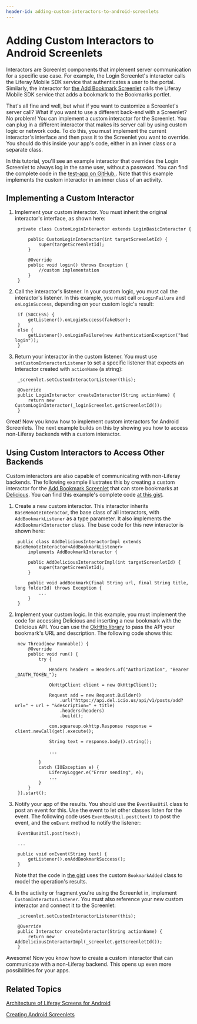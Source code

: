 ```yaml
---
header-id: adding-custom-interactors-to-android-screenlets
---
```


# Adding Custom Interactors to Android Screenlets

Interactors are Screenlet components that implement server communication for a 
specific use case. For example, the Login Screenlet's interactor calls the 
Liferay Mobile SDK service that authenticates a user to the portal. Similarly, 
the interactor for 
[the Add Bookmark Screenlet](/docs/7-0/tutorials/-/knowledge_base/t/creating-android-screenlets) 
calls the Liferay Mobile SDK service that adds a bookmark to the Bookmarks 
portlet. 

That's all fine and well, but what if you want to customize a Screenlet's server 
call? What if you want to use a different back-end with a Screenlet? No problem! 
You can implement a custom interactor for the Screenlet. You can plug in a 
different interactor that makes its server call by using custom logic or network 
code. To do this, you must implement the current interactor's interface and then 
pass it to the Screenlet you want to override. You should do this inside your 
app's code, either in an inner class or a separate class. 

In this tutorial, you'll see an example interactor that overrides the Login 
Screenlet to always log in the same user, without a password. You can find the 
complete code in the 
[test-app on GitHub.](https://github.com/liferay/liferay-screens/blob/master/android/samples/test-app/src/main/java/com/liferay/mobile/screens/testapp/CustomInteractorActivity.java).
Note that this example implements the custom interactor in an inner class of an 
activity. 

## Implementing a Custom Interactor

1. Implement your custom interactor. You must inherit the original interactor's 
   interface, as shown here: 

        private class CustomLoginInteractor extends LoginBasicInteractor {

            public CustomLoginInteractor(int targetScreenletId) {
                super(targetScreenletId);
            }

            @Override
            public void login() throws Exception {
                //custom implementation
            }
        }

2. Call the interactor's listener. In your custom logic, you must call the 
   interactor's listener. In this example, you must call `onLoginFailure` and 
   `onLoginSuccess`, depending on your custom logic's result: 

        if (SUCCESS) {
            getListener().onLoginSuccess(fakeUser);
        }
        else {
            getListener().onLoginFailure(new AuthenticationException("bad login"));
        }

3. Return your interactor in the custom listener. You must use 
   `setCustomInteractorListener` to set a specific listener that expects an 
   Interactor created with `actionName` (a string): 

        _screenlet.setCustomInteractorListener(this);

        @Override
        public LoginInteractor createInteractor(String actionName) {
            return new CustomLoginInteractor(_loginScreenlet.getScreenletId());
        }

Great! Now you know how to implement custom interactors for Android Screenlets. 
The next example builds on this by showing you how to access non-Liferay 
backends with a custom interactor.

## Using Custom Interactors to Access Other Backends

Custom interactors are also capable of communicating with non-Liferay backends. 
The following example illustrates this by creating a custom interactor for the 
[Add Bookmark Screenlet](/docs/7-0/tutorials/-/knowledge_base/t/creating-android-screenlets) 
that can store bookmarks at 
[Delicious](https://delicious.com). 
You can find this example's complete code 
[at this gist](https://gist.github.com/nhpatt/7cbeb0df6f39ec8a9176). 

1. Create a new custom interactor. This interactor inherits 
   `BaseRemoteInteractor`, the base class of all interactors, with 
   `AddBookmarkListener` as a type parameter. It also implements the 
   `AddBookmarkInteractor` class. The base code for this new interactor is 
   shown here: 

        public class AddDeliciousInteractorImpl extends BaseRemoteInteractor<AddBookmarkListener>
            implements AddBookmarkInteractor {

            public AddDeliciousInteractorImpl(int targetScreenletId) {
                super(targetScreenletId);
            }

            public void addBookmark(final String url, final String title, long folderId) throws Exception {
                ...
            }
        }

2. Implement your custom logic. In this example, you must implement the code for 
   accessing Delicious and inserting a new bookmark with the Delicious API. You 
   can use the 
   [OkHttp library](http://square.github.io/okhttp/) 
   to pass the API your bookmark's URL and description. The following code shows 
   this: 
	
        new Thread(new Runnable() {
            @Override
            public void run() {
                try {

                    Headers headers = Headers.of("Authorization", "Bearer _OAUTH_TOKEN_");

                    OkHttpClient client = new OkHttpClient();

                    Request add = new Request.Builder()
                        .url("https://api.del.icio.us/api/v1/posts/add?url=" + url + "&description=" + title)
                        .headers(headers)
                        .build();

                    com.squareup.okhttp.Response response = client.newCall(get).execute();

                    String text = response.body().string();

                    ...

                }
                catch (IOException e) {
                    LiferayLogger.e("Error sending", e);
                    ...
                }
            }
        }).start();

3. Notify your app of the results. You should use the `EventBusUtil` class to 
   post an event for this. Use the event to let other classes listen for the 
   event. The following code uses `EventBusUtil.post(text)` to post the event, 
   and the `onEvent` method to notify the listener:

        EventBusUtil.post(text);

        ...

        public void onEvent(String text) {
            getListener().onAddBookmarkSuccess();
        }

    Note that the code in 
    [the gist](https://gist.github.com/nhpatt/7cbeb0df6f39ec8a9176) 
    uses the custom `BookmarkAdded` class to model the operation's results. 

4. In the activity or fragment you're using the Screenlet in, implement 
   `CustomInteractorListener`. You must also reference your new custom 
   interactor and connect it to the Screenlet: 

        _screenlet.setCustomInteractorListener(this);

        @Override
        public Interactor createInteractor(String actionName) {
            return new AddDeliciousInteractorImpl(_screenlet.getScreenletId());
        }

Awesome! Now you know how to create a custom interactor that can communicate 
with a non-Liferay backend. This opens up even more possibilities for your apps. 

## Related Topics

[Architecture of Liferay Screens for Android](/docs/7-0/tutorials/-/knowledge_base/t/architecture-of-liferay-screens-for-android)

[Creating Android Screenlets](/docs/7-0/tutorials/-/knowledge_base/t/creating-android-screenlets)
